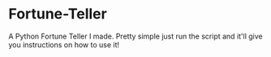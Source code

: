 # Fortune-Teller
A Python Fortune Teller I made.
Pretty simple just run the script and it'll give you instructions on how to use it! 
